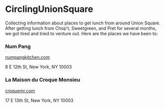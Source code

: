 # CirclingUnionSquare

Collecting information about places to get lunch from around Union
Square.  After getting lunch from Chop't, Sweetgreen, and Pret for
several months, we got tired and tried to venture out. Here are the
places we have been to:

### Num Pang
[numpangkitchen.com](http://numpangkitchen.com)

8 E 12th St, New York, NY 10003


### La Maison du Croque Monsieu
[croquemr.com](http://croquemr.com)

17 E 13th St, New York, NY 10003
